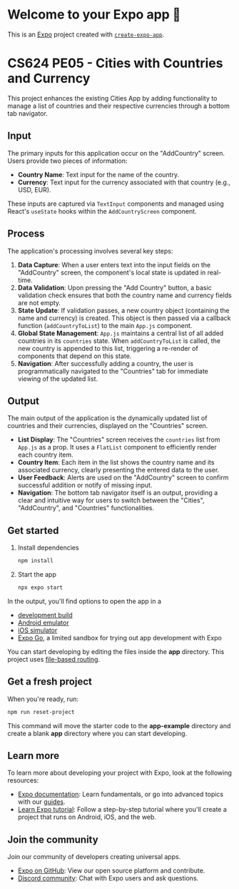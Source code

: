 # Welcome to your Expo app 👋

This is an [Expo](https://expo.dev) project created with [`create-expo-app`](https://www.npmjs.com/package/create-expo-app).

# CS624 PE05 - Cities with Countries and Currency

This project enhances the existing Cities App by adding functionality to manage a list of countries and their respective currencies through a bottom tab navigator.

## Input

The primary inputs for this application occur on the "AddCountry" screen. Users provide two pieces of information:
* **Country Name**: Text input for the name of the country.
* **Currency**: Text input for the currency associated with that country (e.g., USD, EUR).

These inputs are captured via `TextInput` components and managed using React's `useState` hooks within the `AddCountryScreen` component.

## Process

The application's processing involves several key steps:
1.  **Data Capture**: When a user enters text into the input fields on the "AddCountry" screen, the component's local state is updated in real-time.
2.  **Data Validation**: Upon pressing the "Add Country" button, a basic validation check ensures that both the country name and currency fields are not empty.
3.  **State Update**: If validation passes, a new country object (containing the name and currency) is created. This object is then passed via a callback function (`addCountryToList`) to the main `App.js` component.
4.  **Global State Management**: `App.js` maintains a central list of all added countries in its `countries` state. When `addCountryToList` is called, the new country is appended to this list, triggering a re-render of components that depend on this state.
5.  **Navigation**: After successfully adding a country, the user is programmatically navigated to the "Countries" tab for immediate viewing of the updated list.

## Output

The main output of the application is the dynamically updated list of countries and their currencies, displayed on the "Countries" screen.
* **List Display**: The "Countries" screen receives the `countries` list from `App.js` as a prop. It uses a `FlatList` component to efficiently render each country item.
* **Country Item**: Each item in the list shows the country name and its associated currency, clearly presenting the entered data to the user.
* **User Feedback**: Alerts are used on the "AddCountry" screen to confirm successful addition or notify of missing input.
* **Navigation**: The bottom tab navigator itself is an output, providing a clear and intuitive way for users to switch between the "Cities", "AddCountry", and "Countries" functionalities.
## Get started

1. Install dependencies

   ```bash
   npm install
   ```

2. Start the app

   ```bash
   npx expo start
   ```

In the output, you'll find options to open the app in a

- [development build](https://docs.expo.dev/develop/development-builds/introduction/)
- [Android emulator](https://docs.expo.dev/workflow/android-studio-emulator/)
- [iOS simulator](https://docs.expo.dev/workflow/ios-simulator/)
- [Expo Go](https://expo.dev/go), a limited sandbox for trying out app development with Expo

You can start developing by editing the files inside the **app** directory. This project uses [file-based routing](https://docs.expo.dev/router/introduction).

## Get a fresh project

When you're ready, run:

```bash
npm run reset-project
```

This command will move the starter code to the **app-example** directory and create a blank **app** directory where you can start developing.

## Learn more

To learn more about developing your project with Expo, look at the following resources:

- [Expo documentation](https://docs.expo.dev/): Learn fundamentals, or go into advanced topics with our [guides](https://docs.expo.dev/guides).
- [Learn Expo tutorial](https://docs.expo.dev/tutorial/introduction/): Follow a step-by-step tutorial where you'll create a project that runs on Android, iOS, and the web.

## Join the community

Join our community of developers creating universal apps.

- [Expo on GitHub](https://github.com/expo/expo): View our open source platform and contribute.
- [Discord community](https://chat.expo.dev): Chat with Expo users and ask questions.
